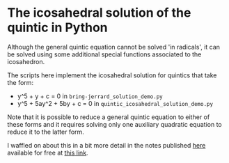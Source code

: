 The icosahedral solution of the quintic in Python
=================================================

Although the general quintic equation cannot be solved 'in
radicals', it can be solved using some additional special
functions associated to the icosahedron.

The scripts here implement the icosahedral solution
for quintics that take the form:
 * y^5 + y + c = 0 in `bring-jerrard_solution_demo.py`
 * y^5 + 5ay^2 + 5by + c = 0 in `quintic_icosahedral_solution_demo.py`

Note that it is possible to reduce a general quintic equation to 
either of these forms and it requires solving only one auxiliary
quadratic equation to reduce it to the latter form.

I waffled on about this in a bit more detail in the notes
published [here](http://www.sciencedirect.com/science/article/pii/S0723086913000571)
available for free at [this link](http://arxiv.org/abs/1308.0955).
